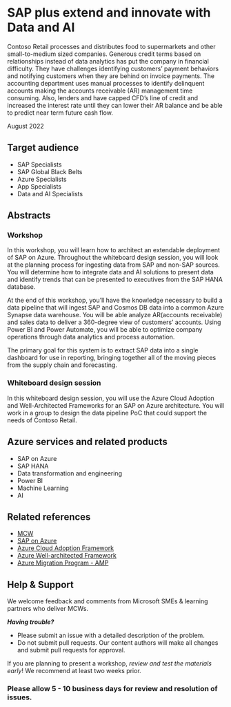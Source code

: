

# SAP plus extend and innovate with Data and AI

Contoso Retail processes and distributes food to supermarkets and other small-to-medium sized companies.  Generous credit terms based on relationships instead of data analytics has put the company in financial difficulty.  They have challenges identifying customers’ payment behaviors and notifying customers when they are behind on invoice payments.  The accounting department uses manual processes to identify delinquent accounts making the accounts receivable (AR) management time consuming.  Also, lenders and have capped CFD’s line of credit and increased the interest rate until they can lower their AR balance and be able to predict near term future cash flow.

August 2022

## Target audience
- SAP Specialists
- SAP Global Black Belts
- Azure Specialists
- App Specialists
- Data and AI Specialists

## Abstracts

### Workshop

In this workshop, you will learn how to architect an extendable deployment of SAP on Azure. Throughout the whiteboard design session, you will look at the planning process for ingesting data from SAP and non-SAP sources. You will determine how to integrate data and AI solutions to present data and identify trends that can be presented to executives from the SAP HANA database.

At the end of this workshop, you’ll have the knowledge necessary to build a data pipeline that will ingest SAP and Cosmos DB data into a common Azure Synapse data warehouse.  You will be able analyze AR(accounts receivable) and sales data to deliver a 360-degree view of customers’ accounts.  Using Power BI and Power Automate, you will be able to optimize company operations through data analytics and process automation.

The primary goal for this system is to extract SAP data into a single dashboard for use in reporting, bringing together all of the moving pieces from the supply chain and forecasting.  

### Whiteboard design session

In this whiteboard design session, you will use the Azure Cloud Adoption and Well-Architected Frameworks for an SAP on Azure architecture. You will work in a group to design the data pipeline PoC that could support the needs of Contoso Retail. 

## Azure services and related products
- SAP on Azure
- SAP HANA
- Data transformation and engineering
- Power BI
- Machine Learning
- AI

## Related references
- [MCW](https://microsoftcloudworkshop.com/)
- [SAP on Azure](https://azure.microsoft.com/en-us/solutions/sap/azure-solutions/)
- [Azure Cloud Adoption Framework](https://docs.microsoft.com/en-us/azure/cloud-adoption-framework/)
- [Azure Well-architected Framework](https://docs.microsoft.com/en-us/azure/architecture/framework/)
- [Azure Migration Program - AMP](https://www.microsoft.com/azure/partners/amp)

## Help & Support

We welcome feedback and comments from Microsoft SMEs & learning partners who deliver MCWs.  

***Having trouble?***
- Please submit an issue with a detailed description of the problem.
- Do not submit pull requests. Our content authors will make all changes and submit pull requests for approval.  

If you are planning to present a workshop, *review and test the materials early*! We recommend at least two weeks prior.

### Please allow 5 - 10 business days for review and resolution of issues.
